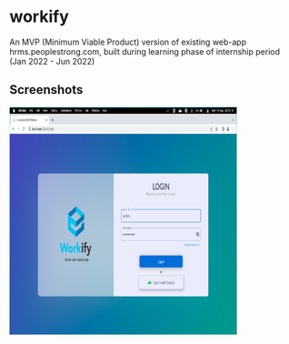 # workify
An MVP (Minimum Viable Product) version of existing web-app hrms.peoplestrong.com, built during learning phase of internship period (Jan 2022 - Jun 2022)

## Screenshots
<img src="/screenshots/login.png?raw=true" width="400px" height="400px" alt="Login Page">



